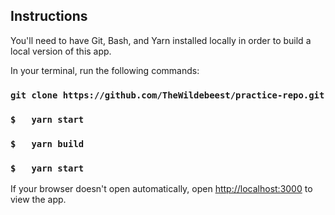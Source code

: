 

## Instructions

You'll need to have Git, Bash, and Yarn installed locally in order to build a local version of this app.

In your terminal, run the following commands:

### `git clone https://github.com/TheWildebeest/practice-repo.git`

### `$   yarn start`
### `$   yarn build`
### `$   yarn start`

If your browser doesn't open automatically, open [http://localhost:3000](http://localhost:3000) to view the app.